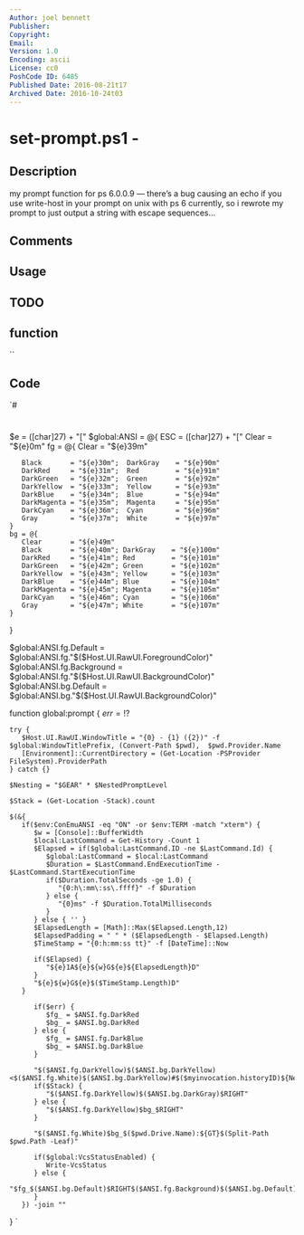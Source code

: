 ```yaml
---
Author: joel bennett
Publisher: 
Copyright: 
Email: 
Version: 1.0
Encoding: ascii
License: cc0
PoshCode ID: 6485
Published Date: 2016-08-21t17
Archived Date: 2016-10-24t03
---
```


# set-prompt.ps1 - 

## Description

my prompt function for ps 6.0.0.9 — there’s a bug causing an echo if you use write-host in your prompt on unix with ps 6 currently, so i rewrote my prompt to just output a string with escape sequences…

## Comments



## Usage



## TODO



## function

``

## Code

`#
 #
 $e = ([char]27) + "["
 $global:ANSI = @{
    ESC = ([char]27) + "["
    Clear = "${e}0m"
    fg = @{
       Clear       = "${e}39m"
 
       Black       = "${e}30m";  DarkGray    = "${e}90m"
       DarkRed     = "${e}31m";  Red         = "${e}91m"
       DarkGreen   = "${e}32m";  Green       = "${e}92m"
       DarkYellow  = "${e}33m";  Yellow      = "${e}93m"
       DarkBlue    = "${e}34m";  Blue        = "${e}94m"
       DarkMagenta = "${e}35m";  Magenta     = "${e}95m"
       DarkCyan    = "${e}36m";  Cyan        = "${e}96m"
       Gray        = "${e}37m";  White       = "${e}97m"
    }
    bg = @{
       Clear       = "${e}49m"
       Black       = "${e}40m"; DarkGray    = "${e}100m"
       DarkRed     = "${e}41m"; Red         = "${e}101m"
       DarkGreen   = "${e}42m"; Green       = "${e}102m"
       DarkYellow  = "${e}43m"; Yellow      = "${e}103m"
       DarkBlue    = "${e}44m"; Blue        = "${e}104m"
       DarkMagenta = "${e}45m"; Magenta     = "${e}105m"
       DarkCyan    = "${e}46m"; Cyan        = "${e}106m"
       Gray        = "${e}47m"; White       = "${e}107m"
    }
 }
 
 $global:ANSI.fg.Default = $global:ANSI.fg."$($Host.UI.RawUI.ForegroundColor)"
 $global:ANSI.fg.Background = $global:ANSI.fg."$($Host.UI.RawUI.BackgroundColor)"
 $global:ANSI.bg.Default = $global:ANSI.bg."$($Host.UI.RawUI.BackgroundColor)"
 
 
 function global:prompt {
    $err = !$?
 
 
 
    try {
       $Host.UI.RawUI.WindowTitle = "{0} - {1} ({2})" -f $global:WindowTitlePrefix, (Convert-Path $pwd),  $pwd.Provider.Name
       [Environment]::CurrentDirectory = (Get-Location -PSProvider FileSystem).ProviderPath
    } catch {}
 
    $Nesting = "$GEAR" * $NestedPromptLevel
 
    $Stack = (Get-Location -Stack).count
 
    $(&{
       if($env:ConEmuANSI -eq "ON" -or $env:TERM -match "xterm") {
          $w = [Console]::BufferWidth
          $local:LastCommand = Get-History -Count 1
          $Elapsed = if($global:LastCommand.ID -ne $LastCommand.Id) {
             $global:LastCommand = $local:LastCommand
             $Duration = $LastCommand.EndExecutionTime - $LastCommand.StartExecutionTime
             if($Duration.TotalSeconds -ge 1.0) {
                "{0:h\:mm\:ss\.ffff}" -f $Duration
             } else {
                "{0}ms" -f $Duration.TotalMilliseconds
             }
          } else { '' }
          $ElapsedLength = [Math]::Max($Elapsed.Length,12)
          $ElapsedPadding = " " * ($ElapsedLength - $Elapsed.Length)
          $TimeStamp = "{0:h:mm:ss tt}" -f [DateTime]::Now
 
          if($Elapsed) {
             "${e}1A${e}${w}G${e}${ElapsedLength}D"
          }
          "${e}${w}G${e}$($TimeStamp.Length)D"
       }
 
          if($err) {
             $fg_ = $ANSI.fg.DarkRed
             $bg_ = $ANSI.bg.DarkRed
          } else {
             $fg_ = $ANSI.fg.DarkBlue
             $bg_ = $ANSI.bg.DarkBlue
          }
 
          "$($ANSI.fg.DarkYellow)$($ANSI.bg.DarkYellow)<$($ANSI.fg.White)$($ANSI.bg.DarkYellow)#$($myinvocation.historyID)${Nesting}"
          if($Stack) {
             "$($ANSI.fg.DarkYellow)$($ANSI.bg.DarkGray)$RIGHT"
          } else {
             "$($ANSI.fg.DarkYellow)$bg_$RIGHT"
          }
          
          "$($ANSI.fg.White)$bg_$($pwd.Drive.Name):${GT}$(Split-Path $pwd.Path -Leaf)"
          
          if($global:VcsStatusEnabled) {
             Write-VcsStatus
          } else {
             "$fg_$($ANSI.bg.Default)$RIGHT$($ANSI.fg.Background)$($ANSI.bg.Default)#>$($ANSI.Clear)"
          }
       }) -join ""
 }
`

